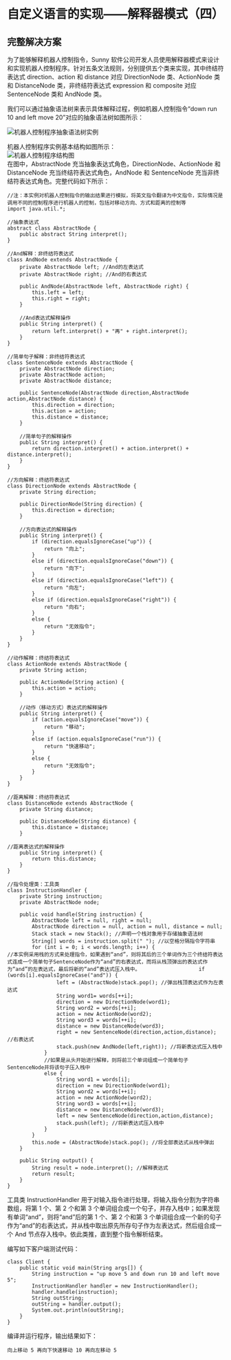 # 自定义语言的实现——解释器模式（四）

## 完整解决方案  

为了能够解释机器人控制指令，Sunny 软件公司开发人员使用解释器模式来设计和实现机器人控制程序。针对五条文法规则，分别提供五个类来实现，其中终结符表达式 direction、action 和 distance 对应 DirectionNode 类、ActionNode 类和 DistanceNode 类，非终结符表达式 expression 和 composite 对应 SentenceNode 类和 AndNode 类。  
      
我们可以通过抽象语法树来表示具体解释过程，例如机器人控制指令“down run 10 and left move 20”对应的抽象语法树如图所示：
      
![机器人控制程序抽象语法树实例](images/1341331816_4096.jpg)  

机器人控制程序实例基本结构如图所示：  
![机器人控制程序结构图](images/1341331826_7970.jpg)  
在图中，AbstractNode 充当抽象表达式角色，DirectionNode、ActionNode 和 DistanceNode 充当终结符表达式角色，AndNode 和 SentenceNode 充当非终结符表达式角色。完整代码如下所示：  

```
//注：本实例对机器人控制指令的输出结果进行模拟，将英文指令翻译为中文指令，实际情况是调用不同的控制程序进行机器人的控制，包括对移动方向、方式和距离的控制等
import java.util.*;

//抽象表达式
abstract class AbstractNode {
	public abstract String interpret();
}

//And解释：非终结符表达式
class AndNode extends AbstractNode {
	private AbstractNode left; //And的左表达式
	private AbstractNode right; //And的右表达式

	public AndNode(AbstractNode left, AbstractNode right) {
		this.left = left;
		this.right = right;
	}
    
    //And表达式解释操作
	public String interpret() {
		return left.interpret() + "再" + right.interpret();
	}
}

//简单句子解释：非终结符表达式
class SentenceNode extends AbstractNode {
	private AbstractNode direction;
	private AbstractNode action;
	private AbstractNode distance;

	public SentenceNode(AbstractNode direction,AbstractNode action,AbstractNode distance) {
		this.direction = direction;
		this.action = action;
		this.distance = distance;
	}
    
    //简单句子的解释操作
	public String interpret() {
		return direction.interpret() + action.interpret() + distance.interpret();
	}	
}

//方向解释：终结符表达式
class DirectionNode extends AbstractNode {
	private String direction;
	
	public DirectionNode(String direction) {
		this.direction = direction;
	}
	
    //方向表达式的解释操作
	public String interpret() {
		if (direction.equalsIgnoreCase("up")) {
			return "向上";
		}
		else if (direction.equalsIgnoreCase("down")) {
			return "向下";
		}
		else if (direction.equalsIgnoreCase("left")) {
			return "向左";
		}
		else if (direction.equalsIgnoreCase("right")) {
			return "向右";
		}
		else {
			return "无效指令";
		}
	}
}

//动作解释：终结符表达式
class ActionNode extends AbstractNode {
	private String action;
	
	public ActionNode(String action) {
		this.action = action;
	}
	
    //动作（移动方式）表达式的解释操作
	public String interpret() {
		if (action.equalsIgnoreCase("move")) {
			return "移动";
		}
		else if (action.equalsIgnoreCase("run")) {
			return "快速移动";
		}
		else {
			return "无效指令";
		}
	}
}

//距离解释：终结符表达式
class DistanceNode extends AbstractNode {
	private String distance;
	
	public DistanceNode(String distance) {
		this.distance = distance;
	}
	
//距离表达式的解释操作
	public String interpret() {
		return this.distance;
	}	
}

//指令处理类：工具类
class InstructionHandler {
	private String instruction;
	private AbstractNode node;
    
    public void handle(String instruction) {
    	AbstractNode left = null, right = null;
    	AbstractNode direction = null, action = null, distance = null;
    	Stack stack = new Stack(); //声明一个栈对象用于存储抽象语法树
    	String[] words = instruction.split(" "); //以空格分隔指令字符串
    	for (int i = 0; i < words.length; i++) {
//本实例采用栈的方式来处理指令，如果遇到“and”，则将其后的三个单词作为三个终结符表达式连成一个简单句子SentenceNode作为“and”的右表达式，而将从栈顶弹出的表达式作为“and”的左表达式，最后将新的“and”表达式压入栈中。    		        if (words[i].equalsIgnoreCase("and")) {
    			left = (AbstractNode)stack.pop(); //弹出栈顶表达式作为左表达式
    		    String word1= words[++i];
    		    direction = new DirectionNode(word1);
    		    String word2 = words[++i];
    		    action = new ActionNode(word2);
    		    String word3 = words[++i];
    		    distance = new DistanceNode(word3);
    		    right = new SentenceNode(direction,action,distance); //右表达式
    			stack.push(new AndNode(left,right)); //将新表达式压入栈中
    		}
            //如果是从头开始进行解释，则将前三个单词组成一个简单句子SentenceNode并将该句子压入栈中
    		else {
    		    String word1 = words[i];
    		    direction = new DirectionNode(word1);
    		    String word2 = words[++i];
    		    action = new ActionNode(word2);
    		    String word3 = words[++i];
    		    distance = new DistanceNode(word3);
    		    left = new SentenceNode(direction,action,distance);
    		    stack.push(left); //将新表达式压入栈中
    		}
    	}
    	this.node = (AbstractNode)stack.pop(); //将全部表达式从栈中弹出
    }
	
	public String output() {
		String result = node.interpret(); //解释表达式
		return result;
	}
}
```
工具类 InstructionHandler 用于对输入指令进行处理，将输入指令分割为字符串数组，将第 1 个、第 2 个和第 3 个单词组合成一个句子，并存入栈中；如果发现有单词“and”，则将“and”后的第 1 个、第 2 个和第 3 个单词组合成一个新的句子作为“and”的右表达式，并从栈中取出原先所存句子作为左表达式，然后组合成一个 And 节点存入栈中。依此类推，直到整个指令解析结束。  

编写如下客户端测试代码：

```
class Client {
	public static void main(String args[]) {
		String instruction = "up move 5 and down run 10 and left move 5";
		InstructionHandler handler = new InstructionHandler();
		handler.handle(instruction);
		String outString;
		outString = handler.output();
		System.out.println(outString);
	}
}
```

编译并运行程序，输出结果如下：  

```
向上移动 5 再向下快速移动 10 再向左移动 5
```